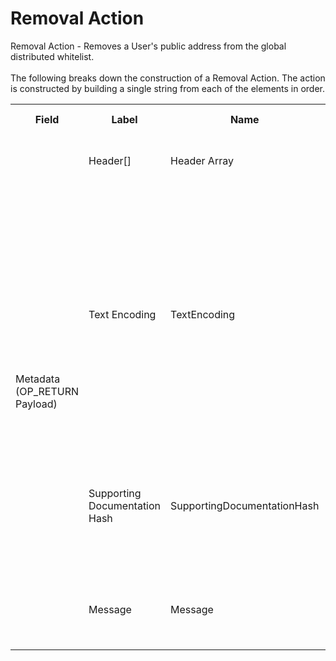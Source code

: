 
<html>
	<head>
		<link rel="stylesheet" href="css/style.css">
		<H1>Removal Action</H1>
		<p>
		Removal Action -  Removes a User's public address from the global distributed whitelist.<br><br>
		The following breaks down the construction of a Removal Action. The action is constructed by building a single string from each of the elements in order.
		</p>
	</head>
	<div class="ritz grid-container" dir="ltr">
		<body>
			<table class="waffle" cellspacing="0" cellpadding="0" table-layout=fixed width=100%>
				 <tr style='height:19px;'>
				    <th style="width:6%" class="s0">Field</th>
				   	<th style="width:9%" class="s1">Label</th>
				    <th style="width:9%" class="s1">Name</th>
				    <th style="width:2%" class="s1">Bytes</th>
				    <th style="width:29%" class="s1">Example Values</th>
				    <th style="width:26%" class="s1">Comments</th>
				    <th style="width:5%" class="s1">Data Type</th>
				    <th style="width:14%" class="s2">Amendment Restrictions</th>
				</tr>
				<tr>
					<td class="s5" rowspan="4">Metadata (OP_RETURN Payload)</td>
			    	<td class="r6">Header[]</td>
			    	<td class="r6">Header Array</td>
			    	<td class="r6">-</td>
			    	<td class="r6">-</td>
			    	<td class="r6">Common header data for all messages</td>
			    	<td class="r6">Header</td>
			    	<td class="r7"></td>
			    </tr>
					<tr>
			    	<td class="r10">Text Encoding</td>
			    	<td class="r10">TextEncoding</td>
			    	<td class="r10">1</td>
			    	<td class="r10" style="word-break:break-all">0</td>
			    	<td class="r10"> 0 = ASCII, 1 = UTF-8, 2 = UTF-16, 3 = Unicode.  Encoding applies to all 'text' data types. All 'string' types will always be encoded with ASCII.  Where string is selected, all fields will be ASCII.</td>
			    	<td class="r10">uint8</td>
			    	<td class="r11">Can be changed by Issuer or Operator at their discretion.</td>
				</tr>				<tr>
			    	<td class="r10">Supporting Documentation Hash</td>
			    	<td class="r10">SupportingDocumentationHash</td>
			    	<td class="r10">32</td>
			    	<td class="r10" style="word-break:break-all">98ea6e4f216f2fb4b69fff9b3a44842c38686ca685f3f55dc48c5d3fb1107be4</td>
			    	<td class="r10">Document explaining the removal.  Might be at the user's request, or it might be due a to a </td>
			    	<td class="r10">sha256</td>
			    	<td class="r11"></td>
				</tr>				<tr>
			    	<td class="r10">Message</td>
			    	<td class="r10">Message</td>
			    	<td class="r10">0</td>
			    	<td class="r10" style="word-break:break-all">Removed due to violation of company policy.</td>
			    	<td class="r10">Length 0-65,535 bytes. Note / explanation</td>
			    	<td class="r10">nvarchar16</td>
			    	<td class="r11"></td>
				</tr>
			</table>
		</body>
	</div>
</html>